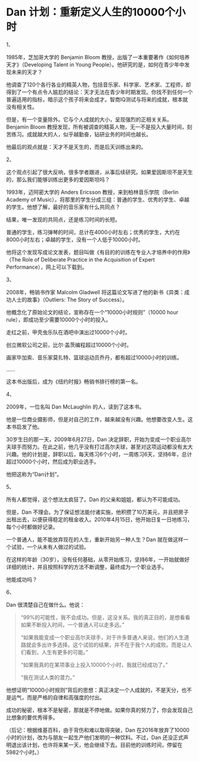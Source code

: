 # Dan 计划：重新定义人生的10000个小时

1、

1985年，芝加哥大学的 Benjamin Bloom 教授，出版了一本重要著作《如何培养天才》（Developing Talent in Young People）。他研究的是，如何在青少年中发现未来的天才？

他调查了120个各行各业的精英人物，包括音乐家、科学家、艺术家、工程师，却得到了一个有点令人尴尬的结论：天才无法在青少年时期发现。你找不到任何一个普遍适用的指标，暗示这个孩子将来会成才。智商IQ测试与将来的成就，根本就没有相关性。

但是，有一个变量除外。它与个人成就的大小，呈现强烈的正相关关系。Benjamin Bloom 教授发现，所有被调查的精英人物，无一不是投入大量时间，刻苦练习。成就越大的人，似乎越勤奋，钻研业务的时间也越长。

他最后的观点就是：天才不是天生的，而是后天训练出来的。

2、

这个观点引起了很大反响，很多学者跟进，从事后续研究。如果爱因斯坦不是天生的，那么我们能够训练出更多的爱因斯坦吗？

1993年，迈阿密大学的 Anders Ericsson 教授，来到柏林音乐学院（Berlin Academy of Music），将那里的学生分成三组：普通的学生、优秀的学生、卓越的学生。他想了解，最好的音乐家有什么共同点？

结果，唯一发现的共同点，还是练习时间的长短。

普通的学生，练习弹琴的时间，总计在4000小时左右；优秀的学生，大约在8000小时左右；卓越的学生，没有一个人低于10000小时。

他将这个发现写成论文发表，题目叫做《有目的的训练在专业人才培养中的作用》（The Role of Deliberate Practice in the Acquisition of Expert Performance），网上可以下载到。

3、

2008年，畅销书作家 Malcolm Gladwell 将这篇论文写进了他的新书《异类：成功人士的故事》（Outliers: The Story of Success）。

他概念化了原始论文的结论，宣称存在一个“10000小时规则”（10000 hour rule），即成功至少需要10000个小时的投入。

走红之前，甲壳虫乐队在酒吧中演出过10000个小时。

创立微软公司之前，比尔·盖茨编程超过10000个小时。

画家毕加索、音乐家莫扎特、篮球运动员乔丹，都有超过10000小时的训练。

......

这本书出版后，成为《纽约时报》畅销书排行榜的第一名。

4、

2009年，一位名叫 Dan McLaughlin 的人，读到了这本书。

他是一位商业摄影师，但是对自己的工作，越来越没有兴趣。他想要改变人生。这本书启发了他。

30岁生日的那一天，2009年6月27日，Dan 决定辞职，开始为变成一个职业高尔夫球手而努力。在此之前，他几乎没有打过高尔夫球，甚至对这项运动都没有太大兴趣。他的计划是，辞职以后，每天练习6个小时，一周练习6天，坚持6年，总计超过10000个小时，然后成为职业选手。

他把这称为“Dan计划”。

5、

所有人都觉得，这个想法太疯狂了。Dan 的父亲和姐姐，都认为不可能成功。

但是，Dan 不理会。为了保证想法能付诸实施，他积攒了10万美元，并且把房子出租出去，以便获得稳定的租金收入。2010年4月15日，他开始日复一日地练习，每个小时都做好记录。

一个普通人，能不能放弃现在的人生，重新开始另一种人生？Dan 就在做这样一个试验，一个从未有人做过的试验。

在这样的年龄（30岁），没有任何基础，从零开始练习，坚持6年，一开始就做好详细的统计，并且按照科学的方法不断调整，最终成为一个职业选手。

他能成功吗？

6、

Dan 很清楚自己在做什么。他说：

> “99%的可能性，我不会成功。但是，这没关系。我的真正目的，是想看看如果不断投入时间，一个普通人可以走多远。”
>
> “如果我能变成一个职业高尔夫球手，对于许多普通人来说，他们的人生道路就会多出许多选择。这个试验的结果，并不在于我个人的成败。而是让人们看到，人生有更多的可能。”
>
> “如果我真的在某项事业上投入10000个小时，我就已经成功了。”
>
> “我在测试人类的潜力。”

他想证明“10000小时规则”背后的思想：真正决定一个人成就的，不是天分，也不是运气，而是严格的自律和高强度的付出。

成功的秘密，根本不是秘密，那就是不停地做。如果你真的努力了，你会发现自己比想象的要优秀得多。

（后记：根据维基百科，由于背伤和难以取得突破，Dan 在2016年放弃了10000小时的计划，改为与朋友一起生产他们发明的一种饮料。不过，Dan 还没正式声明退出该计划，也许将来某一天，他会继续下去。目前他的训练时间，停留在5982个小时。）

